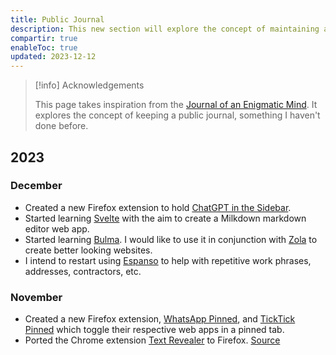 ```yaml
---
title: Public Journal
description: This new section will explore the concept of maintaining a Public Journal.
compartir: true
enableToc: true
updated: 2023-12-12
---
```



> [!info] Acknowledgements
>
> This page takes inspiration from the [Journal of an Enigmatic Mind](https://speyllsite.pages.dev/journal/). It explores the concept of keeping a public journal, something I haven't done before.

## 2023

### December

- Created a new Firefox extension to hold [ChatGPT in the Sidebar](https://github.com/semanticdata/firefox-chatgpt-in-sidebar).
- Started learning [Svelte](https://svelte.dev/) with the aim to create a Milkdown markdown editor web app.
- Started learning [Bulma](https://bulma.io/). I would like to use it in conjunction with [Zola](https://www.getzola.org/) to create better looking websites.
- I intend to restart using [Espanso](https://espanso.org/) to help with repetitive work phrases, addresses, contractors, etc.

### November

- Created a new Firefox extension, [WhatsApp Pinned](https://github.com/semanticdata/firefox-ticktick-pinned), and [TickTick Pinned](https://github.com/semanticdata/firefox-ticktick-pinned) which toggle their respective web apps in a pinned tab.
- Ported the Chrome extension [Text Revealer](https://github.com/jamigibbs/text-revealer-chrome-extension) to Firefox. [Source](https://github.com/semanticdata/text-revealer-firefox-extension)
